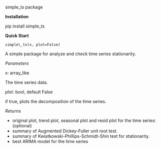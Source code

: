 ﻿simple\_ts package

**Installation**

pip install simple\_ts

**Quick Start**
```
simple\_ts(x, plot=False)
```

A simple package for analyze and check time series stationarity.

*Parameters*

*x:* array\_like

The time series data.

*plot:* bool, default False

if true, plots the decomposition of the time series.

*Returns*

- original plot, trend plot, seasonal plot and resid plot for the time series: (optional)
- summary of Augmented Dickey-Fuller unit root test.
- summary of Kwiatkowski-Phillips-Schmidt-Shin test for stationarity.
- best ARIMA model for the time series
